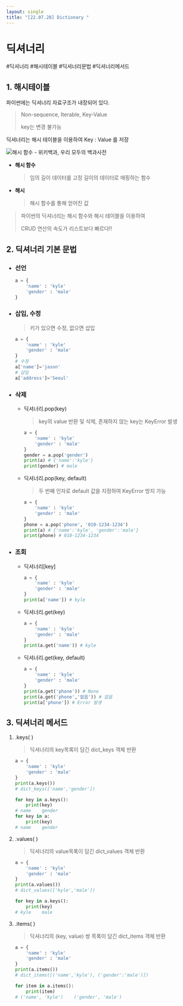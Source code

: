 ```yaml
---
layout: single
title: "[22.07.28] Dictionary "
---
```

# 딕셔너리

#딕셔너리 #해시테이블 #딕셔너리문법 #딕셔너리메서드

## 1. 해시테이블

파이썬에는 딕셔너리 자료구조가 내장되어 있다.

> Non-sequence, Iterable, Key-Value
>
> key는 변경 불가능

딕셔너리는 해시 테이블을 이용하여 Key : Value 를 저장

![해시 함수 - 위키백과, 우리 모두의 백과사전](https://upload.wikimedia.org/wikipedia/commons/thumb/5/58/Hash_table_4_1_1_0_0_1_0_LL.svg/1200px-Hash_table_4_1_1_0_0_1_0_LL.svg.png)

- **해시 함수**

  > 임의 길이 데이터를 고정 길이의 데이터로 매핑하는 함수

- **해시**

  > 해시 함수를 통해 얻어진 값

> 파이썬의 딕셔너리는 해시 함수와 해시 테이블을 이용하여
>
> CRUD 연산의 속도가 리스트보다 빠르다!!





## 2.  딕셔너리 기본 문법

- ### 선언

  ```python
  a = {
      'name' : 'kyle'
      'gender' : 'male'
  }
  ```

- ### 삽입, 수정

  > 키가 있으면 수정, 없으면 삽입

  ```python
  a = {
      'name' : 'kyle'
      'gender' : 'male'
  }
  # 수정
  a['name']='jason'
  # 삽입
  a['address']='Seoul'
  ```

- ### 삭제

  - 딕셔너리.pop(key)

    > key의 value 반환 및  삭제, 존재하지 않는 key는 KeyError  발생

    ```python
    a = {
        'name' : 'kyle'
        'gender' : 'male'
    }
    gender = a.pop('gender')
    print(a) # {'name':'kyle'}
    print(gender) # male
    ```

  - 딕셔너리.pop(key, default)

    > 두 번째 인자로 default 값을 지정하여 KeyError 방지 가능

    ```python
    a = {
        'name' : 'kyle'
        'gender' : 'male'
    }
    phone = a.pop('phone', '010-1234-1234')
    print(a) # {'name':'kyle', 'gender':'male'}
    print(phone) # 010-1234-1234
    ```

- ### 조회

  - 딕셔너리[key]

    ```python
    a = {
        'name' : 'kyle'
        'gender' : 'male'
    }
    print(a['name']) # kyle
    ```

  - 딕셔너리.get(key)

    ```python
    a = {
        'name' : 'kyle'
        'gender' : 'male'
    }
    print(a.get('name')) # kyle
    ```

  - 딕셔너리.get(key, default)

    ```python
    a = {
        'name' : 'kyle'
        'gender' : 'male'
    }
    print(a.get('phone')) # None
    print(a.get('phone','없음')) # 없음
    print(a['phone']) # Error 발생
    ```



## 3. 딕셔너리 메서드

1) .keys( )

   > 딕셔너리의 key목록이 담긴 dict_keys 객체 반환

   ```python
   a = {
       'name' : 'kyle'
       'gender' : 'male'
   }
   print(a.keys())
   # dict_keys(['name','gender'])
   
   for key in a.keys():
       print(key)
   # name    gender
   for key in a:
       print(key)
   # name    gender
   ```

2) .values( )

   > 딕셔너리의 value목록이 담긴 dict_values 객체 반환

   ```python
   a = {
       'name' : 'kyle'
       'gender' : 'male'
   }
   print(a.values())
   # dict_values(['kyle','male'])
   
   for key in a.keys():
       print(key)
   # kyle    male
   ```

3) .items( )

   > 딕셔너리의 (key, value) 쌍 목록이 담긴 dict_items 객체 반환

   ```python
   a = {
       'name' : 'kyle'
       'gender' : 'male'
   }
   print(a.items())
   # dict_items([('name','kyle'), ('gender':'male')])
   
   for item in a.items():
       print(item)
   # ('name', 'kyle')    ('gender', 'male')
   ```

   
